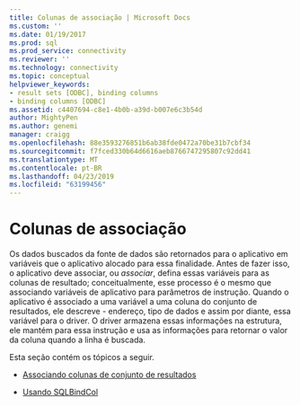 ```yaml
---
title: Colunas de associação | Microsoft Docs
ms.custom: ''
ms.date: 01/19/2017
ms.prod: sql
ms.prod_service: connectivity
ms.reviewer: ''
ms.technology: connectivity
ms.topic: conceptual
helpviewer_keywords:
- result sets [ODBC], binding columns
- binding columns [ODBC]
ms.assetid: c4407694-c8e1-4b0b-a39d-b007e6c3b54d
author: MightyPen
ms.author: genemi
manager: craigg
ms.openlocfilehash: 88e3593276851b6ab38fde0472a70be31b7cbf34
ms.sourcegitcommit: f7fced330b64d6616aeb8766747295807c92dd41
ms.translationtype: MT
ms.contentlocale: pt-BR
ms.lasthandoff: 04/23/2019
ms.locfileid: "63199456"
---
```

# <a name="binding-columns"></a>Colunas de associação
Os dados buscados da fonte de dados são retornados para o aplicativo em variáveis que o aplicativo alocado para essa finalidade. Antes de fazer isso, o aplicativo deve associar, ou *associar*, defina essas variáveis para as colunas de resultado; conceitualmente, esse processo é o mesmo que associando variáveis de aplicativo para parâmetros de instrução. Quando o aplicativo é associado a uma variável a uma coluna do conjunto de resultados, ele descreve - endereço, tipo de dados e assim por diante, essa variável para o driver. O driver armazena essas informações na estrutura, ele mantém para essa instrução e usa as informações para retornar o valor da coluna quando a linha é buscada.  
  
 Esta seção contém os tópicos a seguir.  
  
-   [Associando colunas de conjunto de resultados](../../../odbc/reference/develop-app/binding-result-set-columns.md)  
  
-   [Usando SQLBindCol](../../../odbc/reference/develop-app/using-sqlbindcol.md)

